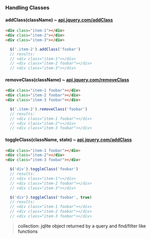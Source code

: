
### Handling Classes

#### addClass(className) ~ [api.jquery.com/addClass](http://api.jquery.com/addClass/)

``` html
<div class="item-1"></div>
<div class="item-2"></div>
<div class="item-3"></div>
```
``` js
  $('.item-2').addClass('foobar')
  // results:
  // <div class="item-1"></div>
  // <div class="item-2 foobar"></div>
  // <div class="item-3"></div>
```

#### removeClass(className) ~ [api.jquery.com/removeClass](http://api.jquery.com/removeClass/)

``` html
<div class="item-1 foobar"></div>
<div class="item-2 foobar"></div>
<div class="item-3 foobar"></div>
```
``` js
  $('.item-2').removeClass('foobar')
  // results:
  // <div class="item-1 foobar"></div>
  // <div class="item-2"></div>
  // <div class="item-3 foobar"></div>
```

#### toggleClass(className, state) ~ [api.jquery.com/addClass](http://api.jquery.com/addClass/)

``` html
<div class="item-1 foobar"></div>
<div class="item-2"></div>
<div class="item-3 foobar"></div>
```
``` js
  $('div').toggleClass('foobar')
  // results:
  // <div class="item-1"></div>
  // <div class="item-2 foobar"></div>
  // <div class="item-3"></div>

  $('div').toggleClass('foobar', true)
  // results:
  // <div class="item-1 foobar"></div>
  // <div class="item-2 foobar"></div>
  // <div class="item-3 foobar"></div>
```

> <a name="foot-notes">
> collection: jqlite object returned by a query and find/filter like functions
